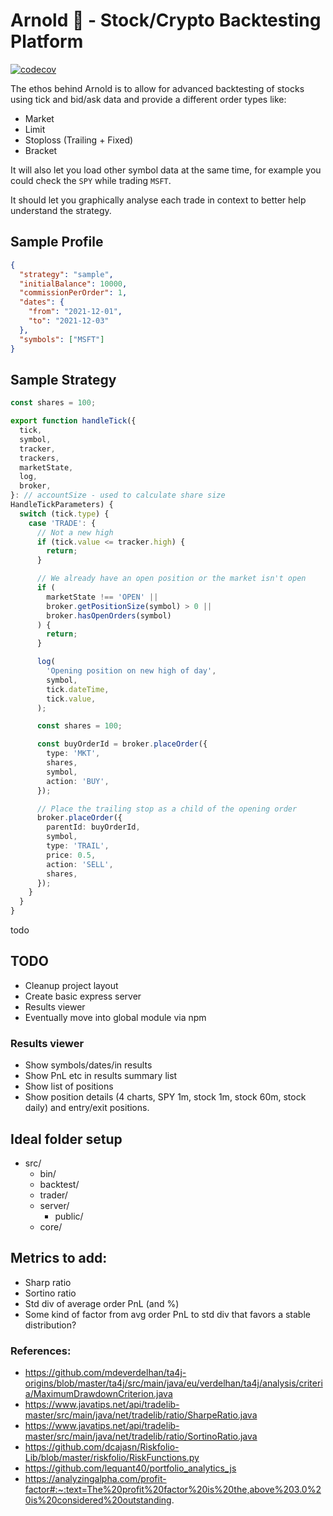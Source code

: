 # Arnold 💪 - Stock/Crypto Backtesting Platform

[![codecov](https://codecov.io/gh/ant-fx/arnold-backtester/branch/main/graph/badge.svg?token=1CF7QD9N5O)](https://codecov.io/gh/ant-fx/arnold-backtester)

The ethos behind Arnold is to allow for advanced backtesting of stocks using
tick and bid/ask data and provide a different order types like:

- Market
- Limit
- Stoploss (Trailing + Fixed)
- Bracket

It will also let you load other symbol data at the same time, for example you
could check the `SPY` while trading `MSFT`.

It should let you graphically analyse each trade in context to better help
understand the strategy.

## Sample Profile

```json
{
  "strategy": "sample",
  "initialBalance": 10000,
  "commissionPerOrder": 1,
  "dates": {
    "from": "2021-12-01",
    "to": "2021-12-03"
  },
  "symbols": ["MSFT"]
}
```

## Sample Strategy

```typescript
const shares = 100;

export function handleTick({
  tick,
  symbol,
  tracker,
  trackers,
  marketState,
  log,
  broker,
}: // accountSize - used to calculate share size
HandleTickParameters) {
  switch (tick.type) {
    case 'TRADE': {
      // Not a new high
      if (tick.value <= tracker.high) {
        return;
      }

      // We already have an open position or the market isn't open
      if (
        marketState !== 'OPEN' ||
        broker.getPositionSize(symbol) > 0 ||
        broker.hasOpenOrders(symbol)
      ) {
        return;
      }

      log(
        'Opening position on new high of day',
        symbol,
        tick.dateTime,
        tick.value,
      );

      const shares = 100;

      const buyOrderId = broker.placeOrder({
        type: 'MKT',
        shares,
        symbol,
        action: 'BUY',
      });

      // Place the trailing stop as a child of the opening order
      broker.placeOrder({
        parentId: buyOrderId,
        symbol,
        type: 'TRAIL',
        price: 0.5,
        action: 'SELL',
        shares,
      });
    }
  }
}
```

todo

## TODO

- Cleanup project layout
- Create basic express server
- Results viewer
- Eventually move into global module via npm

### Results viewer

- Show symbols/dates/in results
- Show PnL etc in results summary list
- Show list of positions
- Show position details (4 charts, SPY 1m, stock 1m, stock 60m, stock daily) and
  entry/exit positions.

## Ideal folder setup

- src/
  - bin/
  - backtest/
  - trader/
  - server/
    - public/
  - core/

## Metrics to add:

- Sharp ratio
- Sortino ratio
- Std div of average order PnL (and %)
- Some kind of factor from avg order PnL to std div that favors a stable
  distribution?

### References:

- https://github.com/mdeverdelhan/ta4j-origins/blob/master/ta4j/src/main/java/eu/verdelhan/ta4j/analysis/criteria/MaximumDrawdownCriterion.java
- https://www.javatips.net/api/tradelib-master/src/main/java/net/tradelib/ratio/SharpeRatio.java
- https://www.javatips.net/api/tradelib-master/src/main/java/net/tradelib/ratio/SortinoRatio.java
- https://github.com/dcajasn/Riskfolio-Lib/blob/master/riskfolio/RiskFunctions.py
- https://github.com/lequant40/portfolio_analytics_js
- https://analyzingalpha.com/profit-factor#:~:text=The%20profit%20factor%20is%20the,above%203.0%20is%20considered%20outstanding.
